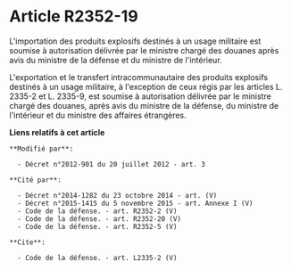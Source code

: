 # Article R2352-19

L'importation des produits explosifs destinés à un usage militaire est soumise à autorisation délivrée par le ministre chargé
des douanes après avis du ministre de la défense et du ministre de l'intérieur. 

L'exportation et le transfert intracommunautaire des produits explosifs destinés à un usage militaire, à l'exception de ceux
régis par les articles L. 2335-2 et L. 2335-9, est soumise à autorisation délivrée par le ministre chargé des douanes, après
avis du ministre de la défense, du ministre de l'intérieur et du ministre des affaires étrangères.

**Liens relatifs à cet article**

	**Modifié par**:

	  - Décret n°2012-901 du 20 juillet 2012 - art. 3

	**Cité par**:

	  - Décret n°2014-1282 du 23 octobre 2014 - art. (V)
	  - Décret n°2015-1415 du 5 novembre 2015 - art. Annexe I (V)
	  - Code de la défense. - art. R2352-2 (V)
	  - Code de la défense. - art. R2352-20 (V)
	  - Code de la défense. - art. R2352-5 (V)

	**Cite**:

	  - Code de la défense. - art. L2335-2 (V)
